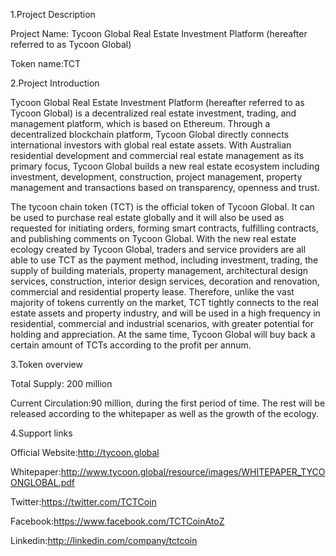 1.Project Description

 

Project Name: Tycoon Global Real Estate Investment Platform (hereafter referred to as Tycoon Global)

Token name:TCT

 

 

2.Project Introduction

 

Tycoon Global Real Estate Investment Platform (hereafter referred to as Tycoon Global) is a decentralized real estate investment, trading, and management platform, which is based on Ethereum. Through a decentralized blockchain platform, Tycoon Global directly connects international investors with global real estate assets. With Australian residential development and commercial real estate management as its primary focus, Tycoon Global builds a new real estate ecosystem including investment, development, construction, project management, property management and transactions based on transparency, openness and trust.

 

The tycoon chain token (TCT) is the official token of Tycoon Global. It can be used to purchase real estate globally and it will also be used as requested for initiating orders, forming smart contracts, fulfilling contracts, and publishing comments on Tycoon Global. With the new real estate ecology created by Tycoon Global, traders and service providers are all able to use TCT as the payment method, including investment, trading, the supply of building materials, property management, architectural design services, construction, interior design services, decoration and renovation, commercial and residential property lease. Therefore, unlike the vast majority of tokens currently on the market, TCT tightly connects to the real estate assets and property industry, and will be used in a high frequency in residential, commercial and industrial scenarios, with greater potential for holding and appreciation. At the same time, Tycoon Global will buy back a certain amount of TCTs according to the profit per annum.

 

 

3.Token overview

 

Total Supply: 200 million

Current Circulation:90 million, during the first period of time. The rest will be released according to the whitepaper as well as the growth of the ecology.      


 

 

4.Support links

 

Official Website:http://tycoon.global

Whitepaper:http://www.tycoon.global/resource/images/WHITEPAPER_TYCOONGLOBAL.pdf

Twitter:https://twitter.com/TCTCoin

Facebook:https://www.facebook.com/TCTCoinAtoZ

Linkedin:http://linkedin.com/company/tctcoin
